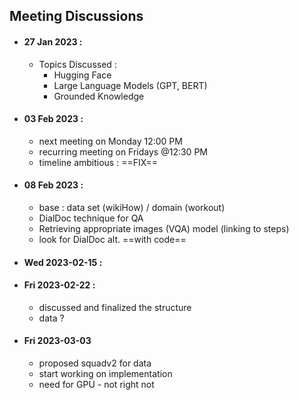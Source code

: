 ## Meeting Discussions

- #### 27 Jan 2023 : 
	- Topics Discussed : 
		- Hugging Face 
		- Large Language Models (GPT, BERT)
		- Grounded Knowledge
- #### 03 Feb 2023 :
	- next meeting on Monday 12:00 PM  
	- recurring meeting on Fridays @12:30 PM
	- timeline ambitious : ==FIX== 	  
- #### 08 Feb 2023 :
	- base : data set (wikiHow) / domain (workout) 
	- DialDoc technique for QA
	- Retrieving appropriate images (VQA) model (linking to steps)
	- look for DialDoc alt. ==with code== 
- #### Wed 2023-02-15 :
- #### Fri 2023-02-22 :
	- discussed and finalized the structure 
	- data ? 
- #### Fri 2023-03-03
	- proposed squadv2 for data 
	- start working on implementation 
	- need for GPU - not right not 

